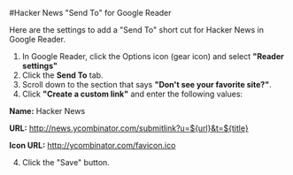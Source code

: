 #Hacker News "Send To" for Google Reader

Here are the settings to add a "Send To" short cut for Hacker News in Google Reader.

1. In Google Reader, click the Options icon (gear icon) and select **"Reader settings"**
2. Click the  **Send To** tab.
2. Scroll down to the section that says **"Don't see your favorite site?"**.
3. Click **"Create a custom link"** and enter the following values:

**Name:** Hacker News

**URL:** http://news.ycombinator.com/submitlink?u=${url}&t=${title}

**Icon URL:** http://ycombinator.com/favicon.ico

4. Click the "Save" button.